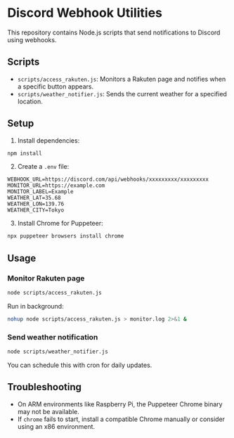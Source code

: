 # Discord Webhook Utilities

This repository contains Node.js scripts that send notifications to Discord using webhooks.

## Scripts
- `scripts/access_rakuten.js`: Monitors a Rakuten page and notifies when a specific button appears.
- `scripts/weather_notifier.js`: Sends the current weather for a specified location.

## Setup

1. Install dependencies:

```bash
npm install
```

2. Create a `.env` file:

```env
WEBHOOK_URL=https://discord.com/api/webhooks/xxxxxxxxx/xxxxxxxxx
MONITOR_URL=https://example.com
MONITOR_LABEL=Example
WEATHER_LAT=35.68
WEATHER_LON=139.76
WEATHER_CITY=Tokyo
```

3. Install Chrome for Puppeteer:

```bash
npx puppeteer browsers install chrome
```

## Usage

### Monitor Rakuten page

```bash
node scripts/access_rakuten.js
```

Run in background:

```bash
nohup node scripts/access_rakuten.js > monitor.log 2>&1 &
```

### Send weather notification

```bash
node scripts/weather_notifier.js
```

You can schedule this with cron for daily updates.

## Troubleshooting

- On ARM environments like Raspberry Pi, the Puppeteer Chrome binary may not be available.
- If `chrome` fails to start, install a compatible Chrome manually or consider using an x86 environment.
